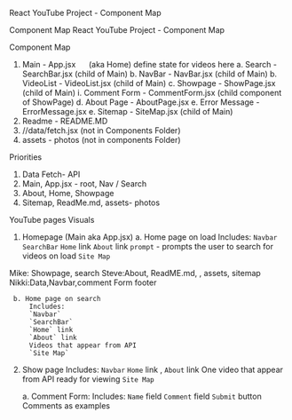 
React YouTube Project - Component Map

Component Map
React YouTube Project - Component Map

Component Map
1. Main - App.jsx      (aka Home) define state for videos here
		a. Search - SearchBar.jsx (child of Main)
		b. NavBar - NavBar.jsx (child of Main)
		b. VideoList - VideoList.jsx (child of Main)
		c. Showpage - ShowPage.jsx (child of Main)
			    i. Comment Form - CommentForm.jsx (child component of ShowPage)
		d. About Page - AboutPage.jsx
        e. Error Message - ErrorMessage.jsx
		e. Sitemap - SiteMap.jsx (child of Main)
2. Readme - README.MD
3. //data/fetch.jsx (not in Components Folder)
4. assets - photos (not in components Folder)


Priorities
1. Data Fetch- API
2. Main, App.jsx - root, Nav / Search
3. About, Home, Showpage
4. Sitemap, ReadMe.md, assets- photos


YouTube pages Visuals
1. Homepage (Main aka App.jsx)
	 a. Home page on load
		 Includes:
		 `Navbar`
		 `SearchBar` 
		 `Home` link 
		 `About` link
		 `prompt`  - prompts the user to search for videos on load
		 `Site Map`



Mike: Showpage, search
Steve:About, ReadME.md, , assets, sitemap
Nikki:Data,Navbar,comment Form footer
	
	 
	 
	 b. Home page on search
		 Includes:
		 `Navbar`
		 `SearchBar` 
		 `Home` link 
		 `About` link
		 Videos that appear from API
		 `Site Map`
	
	


2. Show page
		 Includes:
		 `Navbar`
		 `Home` link ,
		 `About` link
		 One video that appear from API ready for viewing
		 `Site Map`
		
	a. Comment Form:
		 Includes:
		 `Name` field
		 `Comment` field
		 `Submit` button
		 Comments as examples
		 
		


